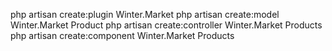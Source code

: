 php artisan create:plugin Winter.Market
php artisan create:model Winter.Market Product
php artisan create:controller Winter.Market Products
php artisan create:component Winter.Market Products

